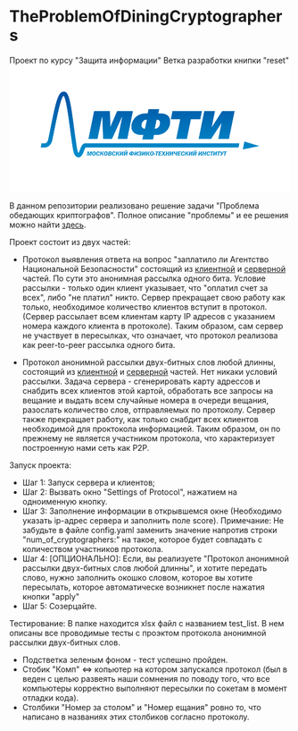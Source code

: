 # TheProblemOfDiningCryptographers
Проект по курсу "Защита информации"
Ветка разработки книпки "reset"
![](MIPT_logo.png)

В данном репозитории реализовано решение задачи "Проблема обедающих криптографов".
Полное описание "проблемы" и ее решения можно найти [здесь](https://ru.wikipedia.org/wiki/%D0%9F%D1%80%D0%BE%D0%B1%D0%BB%D0%B5%D0%BC%D0%B0_%D0%BE%D0%B1%D0%B5%D0%B4%D0%B0%D1%8E%D1%89%D0%B8%D1%85_%D0%BA%D1%80%D0%B8%D0%BF%D1%82%D0%BE%D0%B3%D1%80%D0%B0%D1%84%D0%BE%D0%B2#%D0%90%D0%BB%D1%8C%D1%82%D0%B5%D1%80%D0%BD%D0%B0%D1%82%D0%B8%D0%B2%D0%BD%D1%8B%D0%B5_%D0%B0%D0%BB%D1%84%D0%B0%D0%B2%D0%B8%D1%82%D1%8B_%D0%B8_%D0%BE%D0%BF%D0%B5%D1%80%D0%B0%D1%82%D0%BE%D1%80%D1%8B).

Проект состоит из двух частей:
* Протокол выявления ответа на вопрос "заплатило ли Агентство Национальной Безопасности" состоящий из [клиентной](Cpp_clients/DiningClient) и [серверной](Py_server/DiningServer) частей.
По сути это анонимная рассылка одного бита. Условие рассылки - только один клиент указывает, что "оплатил счет за всех", либо "не платил" никто. Сервер прекращает свою работу как только, необходимое количество клиентов вступит в протокол. 
(Сервер рассылает всем клиентам карту IP адресов с указанием номера каждого клиента в протоколе). Таким образом, сам сервер не участвует в пересылках, что означает, что протокол реализова как  peer-to-peer рассылка одного бита.

* Протокол анонимной рассылки двух-битных слов любой длинны, состоящий из [клиентной](Cpp_clients/DCNetworkClient) и [серверной](Py_server/DCNetworkServer) частей.
Нет никаки условий рассылки. Задача сервера - сгенерировать карту адрессов и снабдить всех клиентов этой картой, обработать все запросы на вещание и выдать всем случайные номера в очереди вещания, разослать количество слов, отправляемых по протоколу.
Сервер также прекращает работу, как только снабдит всех клиентов необходимой для проктокола информацией. Таким образом, он по прежнему не является участником протокола, что характеризует построенную нами сеть как P2P.

Запуск проекта:
* Шаг 1: Запуск сервера и клиентов;
* Шаг 2: Вызвать окно "Settings of Protocol", нажатием на одноименную кнопку.
* Шаг 3: Заполнение информации в открывшемся окне (Необходимо указать ip-адрес сервера и заполнить поле score). Примечание: Не забудьте в файле config.yaml заменить значение напротив строки "num_of_cryptographers:" на такое, которое будет совпадать с количеством участников протокола.
* Шаг 4: [ОПЦИОНАЛЬНО]: Если, вы реализуете "Протокол анонимной рассылки двух-битных слов любой длинны", и хотите передать слово, нужно заполнить окошко словом, которое вы хотите пересылать, которое автоматическе возникнет после нажатия кнопки "apply"
* Шаг 5: Созерцайте.

Тестирование:
В папке находится xlsx файл с названием test_list. В нем описаны все проводимые тесты с проэктом протокола анонимной рассылки двух-битных слов.
* Подстветка зеленым фоном - тест успешно пройден.
* Стобик "Комп" <=> копьютер на котором запускался протокол (был в веден с целью развеять наши сомнения по поводу того, что все компьютеры корректно выполняют пересылки по сокетам в момент отладки кода). 
* Столбики "Номер за столом" и "Номер ещания" ровно то, что написано в названиях этих столбиков согласно протоколу. 
